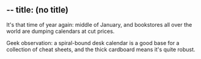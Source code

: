 --
title: (no title)
--
<p>It's that time of year again: middle of January, and bookstores all over the world are dumping calendars at cut prices.</p>

<p>Geek observation: a spiral-bound desk calendar is a good base for a collection of cheat sheets, and the thick cardboard means it's quite robust.</p>